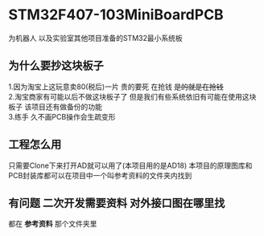 # STM32F407-103MiniBoardPCB
为机器人 以及实验室其他项目准备的STM32最小系统板
  
## 为什么要抄这块板子
1.因为淘宝上这玩意卖80(税后)一片 贵的要死 在抢钱 ~~是的就是在抢钱~~  
2.淘宝商家有可能以后不做这块板子了 但是我们有些系统依旧有可能在使用这块板子 该项目还有做备份的功能  
3.练手 久不画PCB操作会生疏变形  
## 工程怎么用
只需要Clone下来打开AD就可以用了(本项目用的是AD18) 本项目的原理图库和PCB封装库都可以在项目中一个叫参考资料的文件夹内找到  
## 有问题 二次开发需要资料 对外接口图在哪里找
都在 **参考资料** 那个文件夹里
